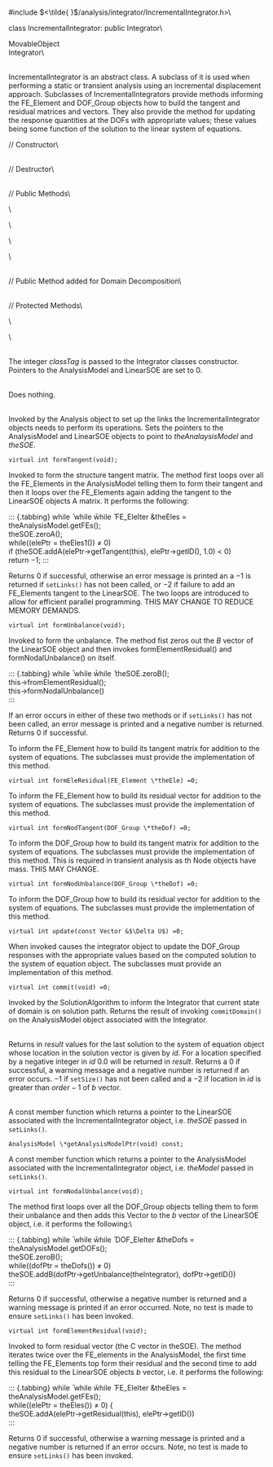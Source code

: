 \
\#include $<\tilde{ }$/analysis/integrator/IncrementalIntegrator.h$>$\

class IncrementalIntegrator: public Integrator\

MovableObject\
Integrator\

\
IncrementalIntegrator is an abstract class. A subclass of it is used
when performing a static or transient analysis using an incremental
displacement approach. Subclasses of IncrementalIntegrators provide
methods informing the FE_Element and DOF_Group objects how to build the
tangent and residual matrices and vectors. They also provide the method
for updating the response quantities at the DOFs with appropriate
values; these values being some function of the solution to the linear
system of equations.

// Constructor\

\
// Destructor\

\
// Public Methods\

\

\

\

\

\
// Public Method added for Domain Decomposition\

\
// Protected Methods\

\

\

\
The integer *classTag* is passed to the Integrator classes constructor.
Pointers to the AnalysisModel and LinearSOE are set to $0$.

\
Does nothing.

\
Invoked by the Analysis object to set up the links the
IncrementalIntegrator objects needs to perform its operations. Sets the
pointers to the AnalysisModel and LinearSOE objects to point to
*theAnalaysisModel* and *theSOE*.

```{.cpp}
virtual int formTangent(void);
```

Invoked to form the structure tangent matrix. The method first loops
over all the FE_Elements in the AnalysisModel telling them to form their
tangent and then it loops over the FE_Elements again adding the tangent
to the LinearSOE objects A matrix. It performs the following:

::: {.tabbing}
while ̄ while w̄hile ̄ FE_EleIter &theEles = theAnalysisModel.getFEs();\
theSOE.zeroA();\
while((elePtr = theEles1()) $\neq$ 0)\
if (theSOE.addA(elePtr-$>$getTangent(this), elePtr-$>$getID(), $1.0$)
$<$ 0)\
return $-1$;
:::

Returns $0$ if successful, otherwise an error message is printed an a
$-1$ is returned if `setLinks()` has not been called, or $-2$ if failure
to add an FE_Elements tangent to the LinearSOE. The two loops are
introduced to allow for efficient parallel programming. THIS MAY CHANGE
TO REDUCE MEMORY DEMANDS.

```{.cpp}
virtual int formUnbalance(void);
```

Invoked to form the unbalance. The method fist zeros out the $B$ vector
of the LinearSOE object and then invokes formElementResidual() and
formNodalUnbalance() on itself.

::: {.tabbing}
while ̄ while w̄hile ̄ theSOE.zeroB();\
this-$>$fromElementResidual();\
this-$>$formNodalUnbalance()\
:::

If an error occurs in either of these two methods or if `setLinks()` has
not been called, an error message is printed and a negative number is
returned. Returns $0$ if successful.

To inform the FE_Element how to build its tangent matrix for addition to
the system of equations. The subclasses must provide the implementation
of this method.

```{.cpp}
virtual int formEleResidual(FE_Element \*theEle) =0;
```

To inform the FE_Element how to build its residual vector for addition
to the system of equations. The subclasses must provide the
implementation of this method.

```{.cpp}
virtual int formNodTangent(DOF_Group \*theDof) =0;
```

To inform the DOF_Group how to build its tangent matrix for addition to
the system of equations. The subclasses must provide the implementation
of this method. This is required in transient analysis as th Node
objects have mass. THIS MAY CHANGE.

```{.cpp}
virtual int formNodUnbalance(DOF_Group \*theDof) =0;
```

To inform the DOF_Group how to build its residual vector for addition to
the system of equations. The subclasses must provide the implementation
of this method.

```{.cpp}
virtual int update(const Vector &$\Delta U$) =0;
```

When invoked causes the integrator object to update the DOF_Group
responses with the appropriate values based on the computed solution to
the system of equation object. The subclasses must provide an
implementation of this method.

```{.cpp}
virtual int commit(void) =0;
```

Invoked by the SolutionAlgorithm to inform the Integrator that current
state of domain is on solution path. Returns the result of invoking
`commitDomain()` on the AnalysisModel object associated with the
Integrator.

\
Returns in *result* values for the last solution to the system of
equation object whose location in the solution vector is given by *id*.
For a location specified by a negative integer in *id* 0.0 will be
returned in *result*. Returns a $0$ if successful, a warning message and
a negative number is returned if an error occurs. $-1$ if `setSize()`
has not been called and a $-2$ if location in *id* is greater than
$order-1$ of $b$ vector.

\
A const member function which returns a pointer to the LinearSOE
associated with the IncrementalIntegrator object, i.e. *theSOE* passed
in `setLinks()`.

```{.cpp}
AnalysisModel \*getAnalysisModelPtr(void) const;
```

A const member function which returns a pointer to the AnalysisModel
associated with the IncrementalIntegrator object, i.e. *theModel* passed
in `setLinks()`.

```{.cpp}
virtual int formNodalUnbalance(void);
```

The method first loops over all the DOF_Group objects telling them to
form their unbalance and then adds this Vector to the $b$ vector of the
LinearSOE object, i.e. it performs the following:\

::: {.tabbing}
while ̄ while w̄hile ̄ DOF_EleIter &theDofs =
theAnalysisModel.getDOFs();\
theSOE.zeroB();\
while((dofPtr = theDofs()) $\neq$ 0)\
theSOE.addB(dofPtr-$>$getUnbalance(theIntegrator), dofPtr-$>$getID())\
:::

Returns $0$ if successful, otherwise a negative number is returned and a
warning message is printed if an error occurred. Note, no test is made
to ensure `setLinks()` has been invoked.

```{.cpp}
virtual int formElementResidual(void);
```

Invoked to form residual vector (the C vector in theSOE). The method
iterates twice over the FE_elements in the AnalysisModel, the first time
telling the FE_Elements top form their residual and the second time to
add this residual to the LinearSOE objects $b$ vector, i.e. it performs
the following:

::: {.tabbing}
while ̄ while w̄hile ̄ FE_EleIter &theEles = theAnalysisModel.getFEs();\
while((elePtr = theEles()) $\neq$ 0) {\
theSOE.addA(elePtr-$>$getResidual(this), elePtr-$>$getID())\
:::

Returns $0$ if successful, otherwise a warning message is printed and a
negative number is returned if an error occurs. Note, no test is made to
ensure `setLinks()` has been invoked.
